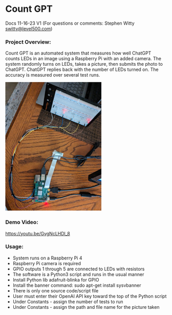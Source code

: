 # Count GPT
Docs 11-16-23 V1 (For questions or comments:  Stephen Witty switty@level500.com)  

### Project Overview:

Count GPT is an automated system that measures how well ChatGPT counts LEDs in an image using a Raspberry Pi with an added camera.  The system randomly turns on LEDs, takes a picture, then submits the photo to ChatGPT.  ChatGPT replies back with the number of LEDs turned on.  The accuracy is measured over several test runs.

<img src="Pics/Count_GPT1.jpg" width="300">

### Demo Video:
https://youtu.be/GvgNcLHDl_8

### Usage:

- System runs on a Raspberry Pi 4
- Raspberry Pi camera is required
- GPIO outputs 1 through 5 are connected to LEDs with resistors
- The software is a Python3 script and runs in the usual manner
- Install Python lib adafruit-blinka for GPIO
- Install the banner command:  sudo apt-get install sysvbanner
- There is only one source code/script file
- User must enter their OpenAI API key toward the top of the Python script
- Under Constants - assign the number of tests to run
- Under Constants - assign the path and file name for the picture taken